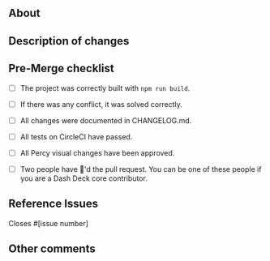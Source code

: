 <!--
Thanks for contributing a pull request! Please ensure you have taken a look at
the contribution guidelines: 
https://github.com/plotly/dash-deck/blob/master/CONTRIBUTING.md
-->


## About
<!--
What is your PR about? It could be that:
- This is a new component
- I am adding a feature to an existing component, or improving an existing feature
- I am closing an issue
--> 


## Description of changes 
<!--
What does this implement/fix? Explain your changes.
-->

## Pre-Merge checklist
- [ ] The project was correctly built with `npm run build`.
- [ ] If there was any conflict, it was solved correctly.
- [ ] All changes were documented in CHANGELOG.md.
- [ ] All tests on CircleCI have passed.
- [ ] All Percy visual changes have been approved.
- [ ] Two people have :dancer:'d the pull request. You can be one of these people if you are a Dash Deck core contributor.


## Reference Issues
<!--
Example: Closes #1234. See also #3456.
Please use keywords (e.g., Fixes) to create link to the issues or pull requests
you resolved, so that they will automatically be closed when your pull request
is merged. See https://github.com/blog/1506-closing-issues-via-pull-requests

If you are adding a new feature, consider discussing it by opening up an issue.
Otherwise, delete the following line:
-->

Closes #[issue number]


## Other comments